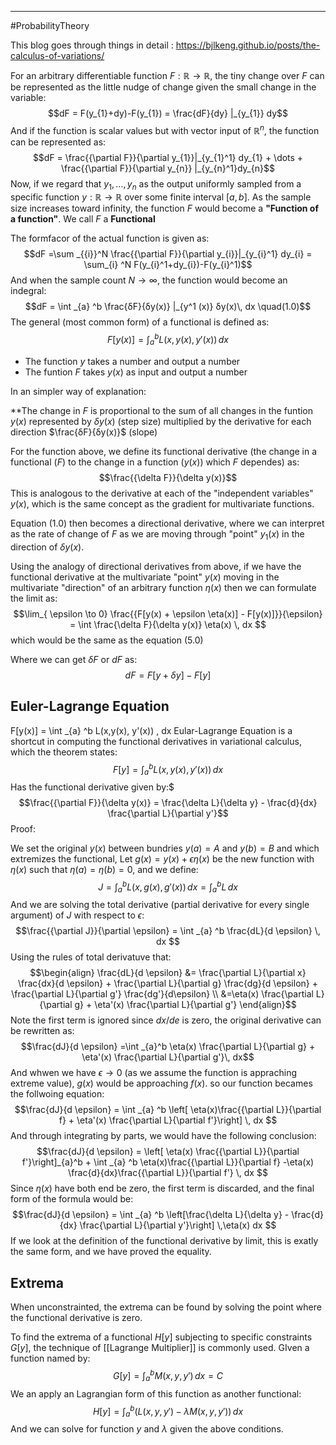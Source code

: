 ----
#ProbabilityTheory 

This blog goes through things in detail : https://bjlkeng.github.io/posts/the-calculus-of-variations/

For an arbitrary differentiable function $F:\mathbb{R} \to \mathbb{R}$, the tiny change over $F$ can be represented as the little nudge of change given the small change in the variable:
$$dF = F(y_{1}+dy)-F(y_{1}) = \frac{dF}{dy} |_{y_{1}} dy$$
And if the function is scalar values but with vector input of $\mathbb{R}^n$, the function can be represented as:
$$dF = \frac{{\partial F}}{\partial y_{1}}|_{y_{1}^1} dy_{1} + \dots + \frac{{\partial F}}{\partial y_{n}} |_{y_{n}^1}dy_{n}$$
Now, if we regard that $y_{1},\dots,y_{n}$ as the output uniformly sampled from a specific function $y :\mathbb{R} \to \mathbb{R}$ over some finite interval $[a,b]$. As the sample size increases toward infinity, the function $F$ would become a **"Function of a function"**.  We call $F$ a **Functional**

The formfacor of the actual function is given as:
$$dF  =\sum _{{i}}^N \frac{{\partial F}}{\partial y_{i}}|_{y_{i}^1} dy_{i} = \sum_{i} ^N F(y_{i}^1+dy_{i})-F(y_{i}^1)$$
And when the sample count $N \to \infty$, the function would become an indegral:
$$dF = \int _{a} ^b \frac{δF}{δy(x)} |_{y^1 (x)} δy(x)\, dx \quad(1.0)$$
The general (most common form) of a functional is defined as:
$$F[y(x)] = \int _{a} ^b L(x,y(x), y'(x)) \, dx $$
- The function $y$ takes a number and output a number
- The funtion $F$ takes $y(x)$ as input and output a number

In an simpler way of explanation:

**The change in $F$ is proportional to the sum of all changes in the funtion $y(x)$ represented by $δy(x)$ (step size) multiplied by the derivative for each direction $\frac{δF}{δy(x)}$ (slope)

For the function above, we define its functional derivative (the change in a functional ($F$) to the change in a function ($y(x)$) which $F$ dependes) as:
$$\frac{{\delta F}}{\delta y(x)}$$
This is analogous to the derivative at each of the "independent variables" $y(x)$, which is the same concept as the gradient for multivariate functions.

Equation $(1.0)$ then becomes a directional derivative, where we can interpret as the rate of change of $F$ as we are moving through "point" $y_{1}(x)$ in the direction of $\delta y (x)$. 

Using the analogy of directional derivatives from above, if we have the functional derivative at the multivariate "point" $y(x)$ moving in the multivariate "direction" of an arbitrary function $\eta (x)$ then we can formulate the limit as:
$$\lim_{ \epsilon \to 0} \frac{{F[y(x) + \epsilon \eta(x)] - F[y(x)]}}{\epsilon} = \int \frac{\delta F}{\delta y(x)} \eta(x) \, dx  $$
which would be the same as the equation $(5.0)$

Where we can get $\delta F$ or $dF$ as:
$$dF = F[y+\delta y] -F[y]$$
## Euler-Lagrange Equation
F[y(x)] = \int _{a} ^b L(x,y(x), y'(x)) \, dx 
Eular-Lagrange Equation is a shortcut in computing the functional derivatives in variational calculus, which the theorem states:
$$F[y] = \int _{a} ^b L(x,y(x), y'(x)) \, dx $$
Has the functional derivative given by:$
$$\frac{{\partial F}}{\delta y(x)} = \frac{\delta L}{\delta y} - \frac{d}{dx} \frac{\partial L}{\partial y'}$$
Proof:

We set the original $y(x)$ between bundries $y(a) = A$ and $y(b) = B$ and which extremizes the functional, Let $g(x) = y(x) + \epsilon \eta(x)$ be the new function with $\eta(x)$ such that $\eta(a) = \eta(b) = 0$, and we define:
$$J = \int _{a}^b L(x, g(x), g'(x)) \, dx  = \int _{a}^b  L\, dx $$ And we are solving the total derivative (partial derivative for every single argument) of $J$ with respect to $\epsilon$:
$$\frac{{\partial J}}{\partial \epsilon} = \int _{a} ^b \frac{dL}{d \epsilon} \, dx $$
Using the rules of total derivatuve that:
$$\begin{align}
\frac{dL}{d \epsilon} &= \frac{\partial L}{\partial x} \frac{dx}{d \epsilon} + \frac{\partial L}{\partial g} \frac{dg}{d \epsilon} + \frac{\partial L}{\partial g'} \frac{dg'}{d\epsilon}  \\
&=\eta(x) \frac{\partial L}{\partial g}  + \eta'(x) \frac{\partial L}{\partial g'} 
\end{align}$$
Note the first term is ignored since $dx/de$ is zero, the original derivative can be rewritten as:
$$\frac{dJ}{d \epsilon} =\int _{a}^b  \eta(x) \frac{\partial L}{\partial g}  + \eta'(x) \frac{\partial L}{\partial g'}\, dx$$
And whwen we have $\epsilon \to 0$ (as we assume the function is appraching extreme value), $g(x)$ would be approaching $f(x)$.  so our function becames the follwoing equation:
$$\frac{dJ}{d \epsilon} = \int _{a} ^b \left[ \eta(x)\frac{{\partial L}}{\partial f} +  \eta'(x) \frac{\partial L}{\partial f'}\right] \, dx $$
And through integrating by parts, we would have the following conclusion:
$$\frac{dJ}{d \epsilon} = \left[ \eta(x) \frac{{\partial L}}{\partial f'}\right]_{a}^b + \int _{a} ^b  \eta(x)\frac{{\partial L}}{\partial f} -\eta(x) \frac{d}{dx}\frac{{\partial L}}{\partial f'} \, dx $$
Since $\eta(x)$ have both end be zero, the first term is discarded, and the final form of the formula would be:
$$\frac{dJ}{d \epsilon} = \int _{a} ^b \left[\frac{\delta L}{\delta y} - \frac{d}{dx} \frac{\partial L}{\partial y'}\right] \,\eta(x) dx $$
If we look at the definition of the functional derivative by limit, this is exatly the same form, and we have proved the equality.

## Extrema

When unconstrainted, the extrema can be found by solving the point where the functional derivative is zero.

To find the extrema of a functional $H[y]$ subjecting to specific constraints $G[y]$, the technique of [[Lagrange Multiplier]] is commonly used. GIven a function named by:
$$G[y] = \int _{a} ^b M(x,y, y') \, dx =C$$
We an apply an Lagrangian form of this function as another functional:
$$H[y] = \int _{a} ^b (L(x,y, y') - \lambda M(x,y, y')) \, dx $$
And we can solve for function $y$ and $\lambda$ given the above conditions. 
